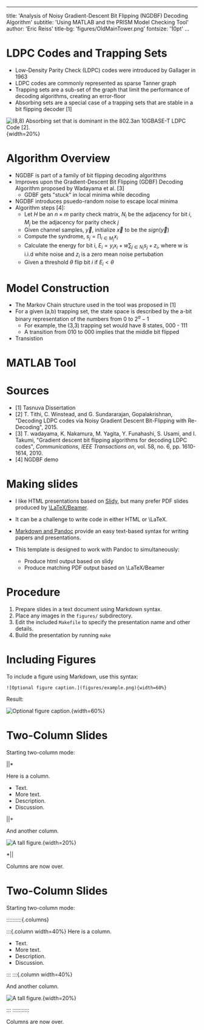 
---
title: 'Analysis of Noisy Gradient-Descent Bit Flipping (NGDBF) Decoding Algorithm'
subtitle: 'Using MATLAB and the PRISM Model Checking Tool'
author: 'Eric Reiss'
title-bg: 'figures/OldMainTower.png'
fontsize: '10pt'
...

# LDPC Codes and Trapping Sets

* Low-Density Parity Check (LDPC) codes were introduced by Gallager in 1963 
* LDPC codes are commonly represented as sparse Tanner graph
* Trapping sets are a sub-set of the graph that limit the performance of decoding algorithms, creating an error-floor
* Absorbing sets are a special case of a trapping sets that are stable in a bit flipping decoder [1]

![(8,8) Absorbing set that is dominant in the 802.3an 10GBASE-T LDPC Code [2].](figures/8_8_absorbing.png){width=20%}

# Algorithm Overview

* NGDBF is part of a family of bit flipping decoding algorithms
* Improves upon the Gradient-Descent Bit Flipping (GDBF) Decoding Algorithm proposed by Wadayama et al. [3]
   - GDBF gets "stuck" in local minima while decoding
* NGDBF introduces psuedo-random noise to escape local minima
* Algorithm steps [4]:
   - Let $H$ be an $n\times m$ parity check matrix, $N_i$ be the adjacency for bit $i$, $M_j$ be the adjacency for parity check $j$ 
   - Given channel samples, $\vec{y}$, initialize $\vec{x}$ to be the $sign(\vec{y})$
   - Compute the syndrome, $s_j = \prod_{i\in M_j}x_i$
   - Calculate the energy for bit i, $E_i = y_ix_i+w\sum_{j\in N_i}s_j + z_i$, where w is i.i.d white noise and $z_i$ is a zero mean noise pertubation
   - Given a threshold $\theta$ flip bit $i$ if $E_i < \theta$

# Model Construction
* The Markov Chain structure used in the tool was proposed in [1]
* For a given (a,b) trapping set, the state space is described by the a-bit binary representation of the numbers from 0 to $2^a-1$ 
   - For example, the (3,3) trapping set would have 8 states, 000 - 111
   - A transition from 010 to 000 implies that the middle bit flipped
* Transistion

# MATLAB Tool

# Sources
 * [1] Tasnuva Dissertation 
 * [2] T. Tithi, C. Winstead, and G. Sundararajan, Gopalakrishnan, "Decoding LDPC codes via Noisy Gradient Descent Bit-Flipping with Re-Decoding", 2015.
 * [3] T. wadayama, K. Nakamura, M. Yagita, Y. Funahashi, S. Usami, and I. Takumi, "Gradient descent bit flipping algorithms for decoding LDPC codes", _Communications, IEEE Transactions on_, vol. 58, no. 6, pp. 1610-1614, 2010.
 * [4] NGDBF demo 
  


# Making slides

* I like HTML presentations based on [Slidy](https://www.w3.org/Talks/Tools/Slidy2/Overview.html), but many 
prefer PDF slides produced by [\LaTeX/Beamer](https://www.ctan.org/pkg/beamer).  

* It can be a challenge to write code in either HTML or \LaTeX.  

* [Markdown and Pandoc]() provide an easy text-based syntax for writing papers and presentations.  
* This template is designed to work with Pandoc to simultaneously:

   - Produce html output based on slidy
   - Produce matching PDF output based on \LaTeX/Beamer


# Procedure

 1. Prepare slides in a text document using Markdown syntax.
 2. Place any images in the `figures/` subdirectory.
 3. Edit the included `Makefile` to specify the presentation name and other details.
 4. Build the presentation by running `make`


# Including Figures

To include a figure using Markdown, use this syntax:

```
![Optional figure caption.](figures/example.png){width=60%}
```

Result:

![Optional figure caption.](figures/example.png){width=60%}


# Two-Column Slides

Starting two-column mode:

||*

Here is a column.

* Text.
* More text.
* Description.
* Discussion.

||+

And another column.

![A tall figure.](figures/tall_figure.png){width=20%}

*||

Columns are now over.



# Two-Column Slides

Starting two-column mode:

::::::::::{.columns}

:::{.column width=40%}
Here is a column.

* Text.
* More text.
* Description.
* Discussion.

:::
:::{.column width=40%}

And another column.

![A tall figure.](figures/tall_figure.png){width=20%}

:::
:::::::::::

Columns are now over.


